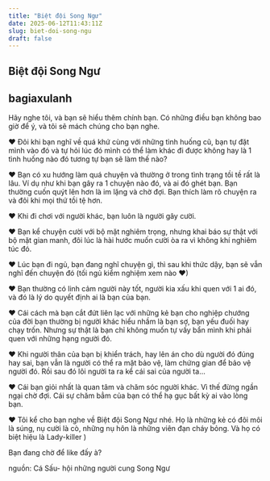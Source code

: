```yaml
---
title: "Biệt đội Song Ngư"
date: 2025-06-12T11:43:11Z
slug: biet-doi-song-ngu
draft: false
---
```


## Biệt đội Song Ngư

## bagiaxulanh

Hãy nghe tôi, và bạn sẽ hiểu thêm chính bạn. Có những điều bạn không bao giờ để ý, và tôi sẽ mách chúng cho bạn nghe.
 
♥ Đôi khi bạn nghĩ về quá khứ cùng với những tình huống cũ, bạn tự đặt mình vào đó và tự hỏi lúc đó mình có thể làm khác đi được không hay là 1 tình huống nào đó tương tự bạn sẽ làm thế nào?
 
♥ Bạn có xu hướng làm quá chuyện và thường ở trong tình trạng tồi tề rất là lâu. Ví dụ như khi bạn gây ra 1 chuyện nào đó, và ai đó ghét bạn. Bạn thường cuốn quýt lên hơn là im lặng và chờ đợi. Bạn thích làm rõ chuyện ra và đôi khi mọi thứ tồi tệ hơn.
 
♥ Khi đi chơi với người khác, bạn luôn là người gây cười.
 
♥ Bạn kể chuyện cười với bộ mặt nghiêm trọng, nhưng khai báo sự thật với bộ mặt gian manh, đôi lúc là hài hước muốn cười òa ra vì không khí nghiêm túc đó. 
 
♥ Lúc bạn đi ngủ, bạn đang nghĩ chuyện gì, thì sau khi thức dậy, bạn sẽ vẫn nghĩ đến chuyện đó  (tối ngủ kiểm nghiệm xem nào ♥)
 
♥ Bạn thường có linh cảm người này tốt, người kia xấu khi quen với 1 ai đó, và đó là lý do quyết định ai là bạn của bạn.
 
♥ Cái cách mà bạn cắt đứt liên lạc với những kẻ bạn cho nghiệp chướng của đời bạn thường bị người khác hiểu nhầm là bạn sợ, bạn yếu đuối hay chạy trốn. Nhưng sự thật là bạn chỉ không muốn tự vấy bẩn mình khi phải quen với những hạng người đó.
 
♥ Khi người thân của bạn bị khiển trách, hay lên án cho dù người đó đúng hay sai, bạn vẫn là người có thể ra mặt bảo vệ, làm chứng gian để bảo vệ người đó. Rồi sau đó lôi người ta ra kể cái sai của người ta...
 
♥ Cái bạn giỏi nhất là quan tâm và chăm sóc người khác. Vì thế đừng ngần ngại chờ đợi. Cái sự chăm bẳm của bạn có thể hạ gục bất kỳ ai vào lòng bạn.
 
♥ Tôi kể cho bạn nghe về Biệt đội Song Ngư nhé. Họ là những kẻ có đôi môi là súng, nụ cười là cò, những nụ hôn là những viên đạn cháy bỏng. Và họ có biệt hiệu là Lady-killer )
 
Bạn đang chờ để like đấy à?
 
 
nguồn: Cá Sấu- hội những người cung Song Ngư